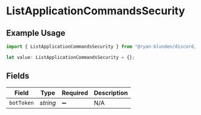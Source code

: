 # ListApplicationCommandsSecurity

## Example Usage

```typescript
import { ListApplicationCommandsSecurity } from "@ryan-blunden/discord/models/operations";

let value: ListApplicationCommandsSecurity = {};
```

## Fields

| Field              | Type               | Required           | Description        |
| ------------------ | ------------------ | ------------------ | ------------------ |
| `botToken`         | *string*           | :heavy_minus_sign: | N/A                |